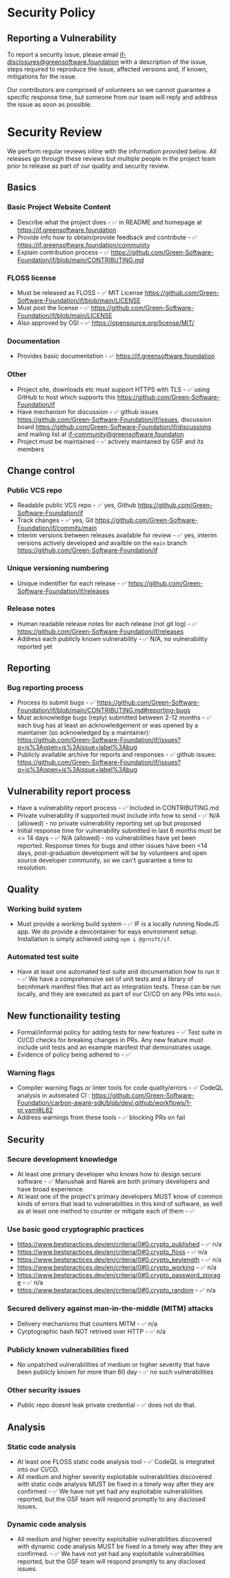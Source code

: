 # Security Policy

## Reporting a Vulnerability

To report a security issue, please email if-disclosures@greensoftware.foundation with a description of the issue, steps required to reproduce the issue, affected versions and, if known, mitigations for the issue.

Our contributors are comprised of volunteers so we cannot guarantee a specific response time, but someone from our team will reply and address the issue as soon as possible.

# Security Review

We perform regular reviews inline with the information provided below.  All releases go through these reviews but multiple people in the project team prior to release as part of our quality and security review.

## Basics
### Basic Project Website Content
- Describe what the project does - ✅  in README and homepage at https://if.greensoftware.foundation
- Provide info how to obtain/provide feedback and contribute - ✅ https://if.greensoftware.foundation/community
- Explain contribution process - ✅ https://github.com/Green-Software-Foundation/if/blob/main/CONTRIBUTING.md

### FLOSS license
- Must be released as FLOSS - ✅ MIT License https://github.com/Green-Software-Foundation/if/blob/main/LICENSE
- Must post the license - ✅ https://github.com/Green-Software-Foundation/if/blob/main/LICENSE
- Also approved by OSI - ✅  https://opensource.org/license/MIT/

### Documentation
- Provides basic documentation - ✅ https://if.greensoftware.foundation

### Other
- Project site, downloads etc must support HTTPS with TLS - ✅ using GitHub to host which supports this https://github.com/Green-Software-Foundation/if
- Have mechanism for discussion - ✅ github issues https://github.com/Green-Software-Foundation/if/issues, discussion board https://github.com/Green-Software-Foundation/if/discussions and mailing list at if-community@greensoftware.foundaton
- Project must be maintained - ✅ actively maintaned by GSF and its members

## Change control
###  Public VCS repo
- Readable public VCS repo - ✅ yes, Github https://github.com/Green-Software-Foundation/if
- Track changes - ✅ yes, Git https://github.com/Green-Software-Foundation/if/commits/main
- Interim versions between releases available for review - ✅ yes, interim versions actively developed and availble on the `main` branch https://github.com/Green-Software-Foundation/if

### Unique versioning numbering
- Unique indentifier for each release - ✅ https://github.com/Green-Software-Foundation/if/releases

### Release notes
- Human readable release notes for each release (not git log) - ✅ https://github.com/Green-Software-Foundation/if/releases
- Address each publicly known vulnerability - ✅ N/A, no vulnerability reported yet

## Reporting
### Bug reporting process
- Process to submit bugs - ✅ https://github.com/Green-Software-Foundation/if/blob/main/CONTRIBUTING.md#reporting-bugs
- Must acknowledge bugs (reply) submitted between 2-12 months - ✅ each bug has at least an acknowledgement or was opened by a maintainer (so acknowledged by a maintainer): https://github.com/Green-Software-Foundation/if/issues?q=is%3Aopen+is%3Aissue+label%3Abug
- Publicly available archive for reports and responses - ✅ github issues: https://github.com/Green-Software-Foundation/if/issues?q=is%3Aopen+is%3Aissue+label%3Abug

## Vulnerability report process
- Have a vulnerability report process - ✅ Included in CONTRIBUTING.md
- Private vulnerability if supported must include info how to send - ✅ N/A (allowed) - no private vulnerability reporting set up but proposed
- Initial response time for vulnerability submitted in last 6 months must be <= 14 days - ✅ N/A (allowed) - no vulnerabilities have yet been reported. Response times for bugs and other issues have been <14 days, post-graduation development will be by volunteers and open source developer community, so we can't guarantee a time to resolution.

## Quality
### Working build system
- Must provide a working build system - ✅ IF is a locally running NodeJS app. We do provide a devcontainer for eays environment setup. Installation is simply achieved using `npm i @grnsft/if`.

### Automated test suite
- Have at least one automated test suite and documentation how to run it - ✅  We have a comprehensive set of unit tests and a library of becnhmark manifest files that act as integration tests. These can be run locally, and they are executed as part of our CI/CD on any PRs into `main`.

## New functionaility testing
- Formal/informal policy for adding tests for new features - ✅ Test suite in CI/CD checks for breaking changes in PRs. Any new feature must include unit tests and an example manifest that demonstrates usage.
- Evidence of policy being adhered to - ✅ 

### Warning flags
- Compiler warning flags or linter tools for code quality/errors - ✅ CodeQL analysis in automated CI : https://github.com/Green-Software-Foundation/carbon-aware-sdk/blob/dev/.github/workflows/1-pr.yaml#L82
- Address warnings from these tools - ✅ blocking PRs on fail

## Security
### Secure development knowledge
- At least one primary developer who knows how to design secure software - ✅ Manushak and Narek are both primary developers and have broad experience.
- At least one of the project's primary developers MUST know of common kinds of errors that lead to vulnerabilities in this kind of software, as well as at least one method to counter or mitigate each of them - ✅ 

### Use basic good cryptographic practices
- https://www.bestpractices.dev/en/criteria/0#0.crypto_published - ✅ n/a
- https://www.bestpractices.dev/en/criteria/0#0.crypto_floss - ✅ n/a 
- https://www.bestpractices.dev/en/criteria/0#0.crypto_keylength - ✅ n/a
- https://www.bestpractices.dev/en/criteria/0#0.crypto_working - ✅ n/a
- https://www.bestpractices.dev/en/criteria/0#0.crypto_password_storage - ✅ n/a
- https://www.bestpractices.dev/en/criteria/0#0.crypto_random - ✅ n/a

### Secured delivery against man-in-the-middle (MITM) attacks
- Delivery mechanisms that counters MITM - ✅ n/a
- Cyrptographic hash NOT retrived over HTTP - ✅  n/a

### Publicly known vulnerabilities fixed
- No unpatched vulnerabilities of medium or higher severity that have been publicly known for more than 60 day - ✅ no such vulnerabilities

### Other security issues
- Public repo doesnt leak private credential - ✅ does not do that.

## Analysis
### Static code analysis
- At least one FLOSS static code analysis tool - ✅ CodeQL is integrated into our CI/CD.
- All medium and higher severity exploitable vulnerabilities discovered with static code analysis MUST be fixed in a timely way after they are confirmed - ✅ We have not yet had any exploitable vulnerabilities reported, but the GSF team will respond promptly to any disclosed issues.

### Dynamic code analysis
- All medium and higher severity exploitable vulnerabilities discovered with dynamic code analysis MUST be fixed in a timely way after they are confirmed. - ✅ We have not yet had any exploitable vulnerabilities reported, but the GSF team will respond promptly to any disclosed issues.
